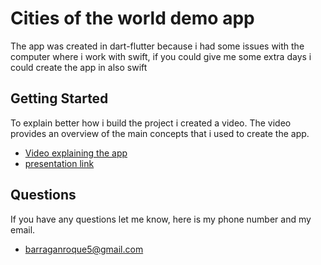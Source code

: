 # Cities of the world demo app
The app was created in dart-flutter because i had some issues with the computer where i work with swift, if you could give me some extra days i could create the app in also swift 

## Getting Started


To explain better how i build the project i created a video.
The video provides an overview of the main concepts that i used to create the app. 
 - [Video explaining the app](https://youtu.be/7WLSmuzaD-A)
 - [presentation link](https://drive.google.com/file/d/1DZjx14fyyceqUVHewiLkiJkiwcx5v2Pu/view?usp=sharing)



## Questions

If you have any questions let me know, here is my phone number and my email.
- barraganroque5@gmail.com
